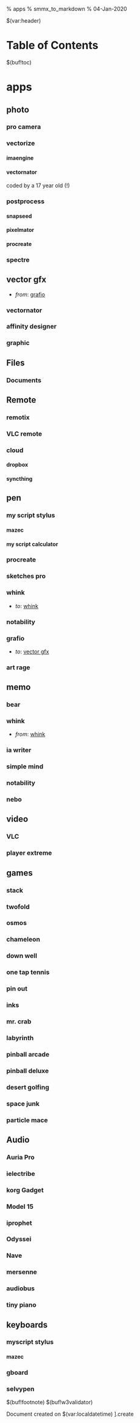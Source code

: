 % apps
% smmx_to_markdown
% 04-Jan-2020

$(var:header)

# Table of Contents
$(buf!toc)



# apps


## photo


### pro camera


### vectorize


#### imaengine


#### vectornator
 
coded by a 17 year old (!) 




### postprocess


#### snapseed


#### pixelmator


#### procreate


### spectre


## vector gfx
   - _from_: [grafio](#grafio)


### vectornator


### affinity designer


### graphic


## Files


### Documents


## Remote


### remotix


### VLC remote


### cloud


#### dropbox


#### syncthing


## pen


### my script stylus


#### mazec


#### my script calculator


### procreate


### sketches pro


### whink
   - _to_: [whink](#whink)


### notability


### grafio
   - _to_: [vector gfx](#vector-gfx)


### art rage


## memo


### bear


### whink
   - _from_: [whink](#whink)


### ia writer


### simple mind


### notability


### nebo


## video


### VLC


### player extreme


## games


### stack


### twofold


### osmos


### chameleon


### down well


### one tap tennis


### pin out


### inks


### mr. crab


### labyrinth


### pinball arcade


### pinball deluxe


### desert golfing


### space junk


### particle mace


## Audio


### Auria Pro


### ielectribe


### korg Gadget


### Model 15


### iprophet


### Odyssei


### Nave


### mersenne


### audiobus


### tiny piano


## keyboards


### myscript stylus


#### mazec


### gboard


### selvypen


$(buf!footnote)
$(buf!w3validator)

Document created on $(var:localdatetime)
].create

